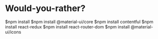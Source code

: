 # Would-you-rather?
$npm install
$npm install @material-ui/core
$npm install contentful
$npm install react-redux
$npm install react-router-dom
$npm install @material-ui/icons
